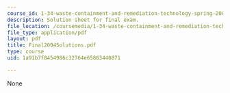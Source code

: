 ```yaml
---
course_id: 1-34-waste-containment-and-remediation-technology-spring-2004
description: Solution sheet for final exam.
file_location: /coursemedia/1-34-waste-containment-and-remediation-technology-spring-2004/1a91b7f8454986c32764e65863440871_Final2004Solutions.pdf
file_type: application/pdf
layout: pdf
title: Final2004Solutions.pdf
type: course
uid: 1a91b7f8454986c32764e65863440871

---
```

None
